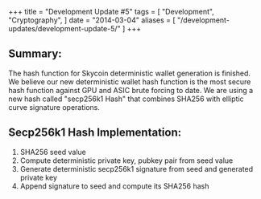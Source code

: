 +++
title = "Development Update #5"
tags = [
    "Development",
    "Cryptography",
]
date = "2014-03-04"
aliases = [
	"/development-updates/development-update-5/"
]
+++

## Summary:

The hash function for Skycoin deterministic wallet generation is finished. We believe our new deterministic wallet hash function is the most secure hash function against GPU and ASIC brute forcing to date. We are using a new hash called "secp256k1 Hash" that combines SHA256 with elliptic curve signature operations.

## Secp256k1 Hash Implementation:

1) SHA256 seed value
2) Compute deterministic private key, pubkey pair from seed value
3) Generate deterministic secp256k1 signature from seed and generated private key
3) Append signature to seed and compute its SHA256 hash


